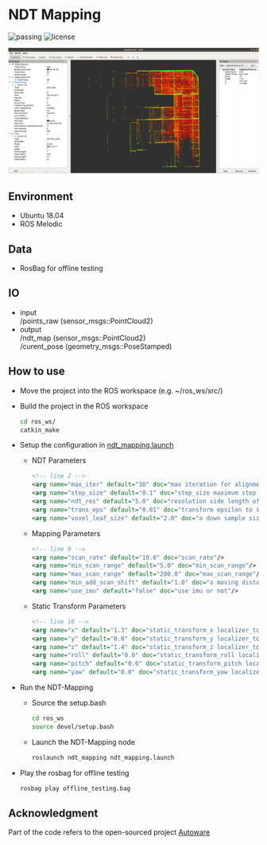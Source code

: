 # NDT Mapping
![passing](https://img.shields.io/badge/ROSMelodic-passing-green.svg "The project has been test on ROS-Melodic")
![license](https://img.shields.io/badge/License-Apache2-blue.svg "In line with Autoware.ai")

![Demo.png](./demo.png)

## Environment
* Ubuntu 18.04
* ROS Melodic

## Data
* RosBag for offline testing

## IO
- input  
/points_raw (sensor_msgs::PointCloud2)  
- output  
/ndt_map (sensor_msgs::PointCloud2)  
/curent_pose (geometry_msgs::PoseStamped) 

## How to use
* Move the project into the ROS workspace (e.g. ~/ros_ws/src/)
* Build the project in the ROS workspace
  ```bash
  cd ros_ws/
  catkin_make
  ```
* Setup the configuration in [ndt_mapping.launch](./launch/ndt_mapping.launch)
  * NDT Parameters
    ```xml
    <!-- line 2 -->
    <arg name="max_iter" default="30" doc="max iteration for alignment"/>
    <arg name="step_size" default="0.1" doc="step_size maximum step length[m]"/>
    <arg name="ndt_res" default="5.0" doc="resolution side length of voxels[m]"/>
    <arg name="trans_eps" default="0.01" doc="transform epsilon to stop iteration"/>
    <arg name="voxel_leaf_size" default="2.0" doc="a down sample size of a input cloud[m]"/>
    ```

  * Mapping Parameters
    ```xml
    <!-- line 9 -->
    <arg name="scan_rate" default="10.0" doc="scan_rate"/>
    <arg name="min_scan_range" default="5.0" doc="min_scan_range"/>
    <arg name="max_scan_range" default="200.0" doc="max_scan_range"/>
    <arg name="min_add_scan_shift" default="1.0" doc="a moving distance of a map update[m]"/>
    <arg name="use_imu" default="false" doc="use imu or not"/>
    ```
  
  * Static Transform Parameters
    ```xml
    <!-- line 16 -->
    <arg name="x" default="1.3" doc="static_transform_x localizer_to_base_link"/>
    <arg name="y" default="0.0" doc="static_transform_y localizer_to_base_link"/>
    <arg name="z" default="1.4" doc="static_transform_z localizer_to_base_link"/>
    <arg name="roll" default="0.0" doc="static_transform_roll localizer_to_base_link"/>
    <arg name="pitch" default="0.0" doc="static_transform_pitch localizer_to_base_link"/>
    <arg name="yaw" default="0.0" doc="static_transform_yaw localizer_to_base_link"/>
    ```

* Run the NDT-Mapping
  * Source the setup.bash
    ```bash
    cd ros_ws
    source devel/setup.bash
    ```
  
  * Launch the NDT-Mapping node
    ```bash
    roslaunch ndt_mapping ndt_mapping.launch
    ```

* Play the rosbag for offline testing
  ```bash
  rosbag play offline_testing.bag
  ```

## Acknowledgment

Part of the code refers to the open-sourced project [Autoware](https://github.com/Autoware-AI/autoware.ai)
